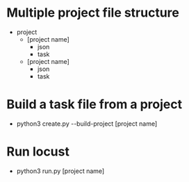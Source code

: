 


# Multiple project file structure

* project
  * [project name]
    * json
    * task
  * [project name]
    * json
    * task

# Build a task file from a project
* python3 create.py --build-project [project name]
 
 # Run locust
 * python3 run.py [project name]
